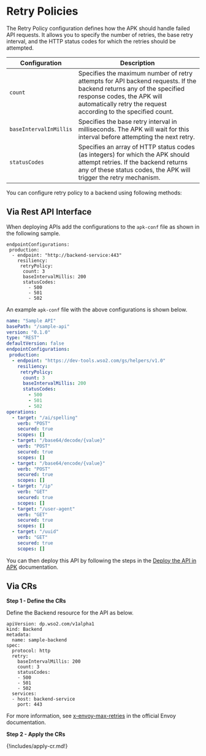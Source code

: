 # Retry Policies

The Retry Policy configuration defines how the APK should handle failed API requests. It allows you to specify the number of retries, the base retry interval, and the HTTP status codes for which the retries should be attempted. 

<table>
    <thead>
      <tr>
        <th>Configuration</th>
        <th>Description</th>
      </tr>
    </thead>
    <tbody>
      <tr>
        <td style="white-space: nowrap;"><code>count</code></td>
        <td>Specifies the maximum number of retry attempts for API backend requests. If the backend returns any of the specified response codes, the APK will automatically retry the request according to the specified count.</td>
      </tr>
      <tr>
        <td style="white-space: nowrap;"><code>baseIntervalInMillis</code></td>
        <td>Specifies the base retry interval in milliseconds. The APK will wait for this interval before attempting the next retry.</td>
      </tr>
      <tr>
        <td style="white-space: nowrap;"><code>statusCodes</code></td>
        <td>Specifies an array of HTTP status codes (as integers) for which the APK should attempt retries. If the backend returns any of these status codes, the APK will trigger the retry mechanism.</td>
      </tr>
    </tbody>
</table>


You can configure retry policy to a backend using following methods:


## Via Rest API Interface

When deploying APIs add the configurations to the `apk-conf` file as shown in the following sample.

```
endpointConfigurations:
 production:
  - endpoint: "http://backend-service:443"
    resiliency:
     retryPolicy:
      count: 3
      baseIntervalMillis: 200
      statusCodes:
        - 500
        - 501
        - 502
```
An example `apk-conf` file with the above configurations is shown below.

```yaml
name: "Sample API"
basePath: "/sample-api"
version: "0.1.0"
type: "REST"
defaultVersion: false
endpointConfigurations:
 production:
  - endpoint: "https://dev-tools.wso2.com/gs/helpers/v1.0"
    resiliency:
     retryPolicy:
      count: 3
      baseIntervalMillis: 200
      statusCodes:
        - 500
        - 501
        - 502
operations:
  - target: "/ai/spelling"
    verb: "POST"
    secured: true
    scopes: []
  - target: "/base64/decode/{value}"
    verb: "POST"
    secured: true
    scopes: []
  - target: "/base64/encode/{value}"
    verb: "POST"
    secured: true
    scopes: []
  - target: "/ip"
    verb: "GET"
    secured: true
    scopes: []
  - target: "/user-agent"
    verb: "GET"
    secured: true
    scopes: []
  - target: "/uuid"
    verb: "GET"
    secured: true
    scopes: []
```

You can then deploy this API by following the steps in the [Deploy the API in APK](../../get-started/quick-start-guide.md#deploy-the-api-in-apk) documentation.

## Via CRs

**Step 1 - Define the CRs**

Define the Backend resource for the API as below.
```
apiVersion: dp.wso2.com/v1alpha1
kind: Backend
metadata:
  name: sample-backend
spec:
  protocol: http
  retry:
    baseIntervalMillis: 200
    count: 3
    statusCodes:
    - 500
    - 501
    - 502
  services:
  - host: backend-service
    port: 443
```

For more information, see [x-envoy-max-retries](https://www.envoyproxy.io/docs/envoy/v1.24.1/configuration/http/http_filters/router_filter#config-http-filters-router-x-envoy-max-retries) in the official Envoy documentation.

**Step 2 - Apply the CRs**

{!includes/apply-cr.md!}